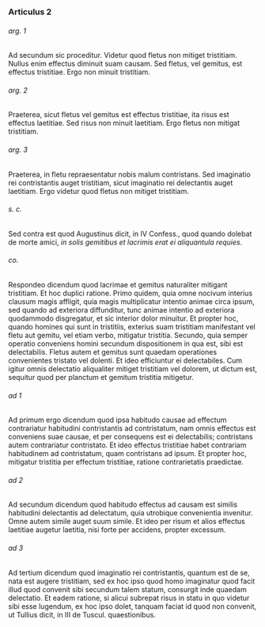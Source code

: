 ### Articulus 2

###### arg. 1
Ad secundum sic proceditur. Videtur quod fletus non mitiget tristitiam. Nullus enim effectus diminuit suam causam. Sed fletus, vel gemitus, est effectus tristitiae. Ergo non minuit tristitiam.

###### arg. 2
Praeterea, sicut fletus vel gemitus est effectus tristitiae, ita risus est effectus laetitiae. Sed risus non minuit laetitiam. Ergo fletus non mitigat tristitiam.

###### arg. 3
Praeterea, in fletu repraesentatur nobis malum contristans. Sed imaginatio rei contristantis auget tristitiam, sicut imaginatio rei delectantis auget laetitiam. Ergo videtur quod fletus non mitiget tristitiam.

###### s. c.
Sed contra est quod Augustinus dicit, in IV Confess., quod quando dolebat de morte amici, *in solis gemitibus et lacrimis erat ei aliquantula requies*.

###### co.
Respondeo dicendum quod lacrimae et gemitus naturaliter mitigant tristitiam. Et hoc duplici ratione. Primo quidem, quia omne nocivum interius clausum magis affligit, quia magis multiplicatur intentio animae circa ipsum, sed quando ad exteriora diffunditur, tunc animae intentio ad exteriora quodammodo disgregatur, et sic interior dolor minuitur. Et propter hoc, quando homines qui sunt in tristitiis, exterius suam tristitiam manifestant vel fletu aut gemitu, vel etiam verbo, mitigatur tristitia. Secundo, quia semper operatio conveniens homini secundum dispositionem in qua est, sibi est delectabilis. Fletus autem et gemitus sunt quaedam operationes convenientes tristato vel dolenti. Et ideo efficiuntur ei delectabiles. Cum igitur omnis delectatio aliqualiter mitiget tristitiam vel dolorem, ut dictum est, sequitur quod per planctum et gemitum tristitia mitigetur.

###### ad 1
Ad primum ergo dicendum quod ipsa habitudo causae ad effectum contrariatur habitudini contristantis ad contristatum, nam omnis effectus est conveniens suae causae, et per consequens est ei delectabilis; contristans autem contrariatur contristato. Et ideo effectus tristitiae habet contrariam habitudinem ad contristatum, quam contristans ad ipsum. Et propter hoc, mitigatur tristitia per effectum tristitiae, ratione contrarietatis praedictae.

###### ad 2
Ad secundum dicendum quod habitudo effectus ad causam est similis habitudini delectantis ad delectatum, quia utrobique convenientia invenitur. Omne autem simile auget suum simile. Et ideo per risum et alios effectus laetitiae augetur laetitia, nisi forte per accidens, propter excessum.

###### ad 3
Ad tertium dicendum quod imaginatio rei contristantis, quantum est de se, nata est augere tristitiam, sed ex hoc ipso quod homo imaginatur quod facit illud quod convenit sibi secundum talem statum, consurgit inde quaedam delectatio. Et eadem ratione, si alicui subrepat risus in statu in quo videtur sibi esse lugendum, ex hoc ipso dolet, tanquam faciat id quod non convenit, ut Tullius dicit, in III de Tuscul. quaestionibus.

